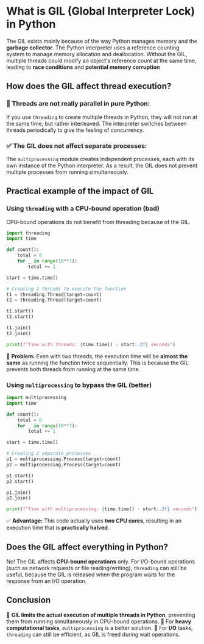 # What is GIL (Global Interpreter Lock) in Python

The GIL exists mainly because of the way Python manages memory and the **garbage collector**. The Python interpreter uses a reference counting system to manage memory allocation and deallocation. Without the GIL, multiple threads could modify an object's reference count at the same time, leading to **race conditions** and **potential memory corruption**

## How does the GIL affect thread execution?

### 🔴 Threads are not really parallel in pure Python:

If you use `threading` to create multiple threads in Python, they will not run at the same time, but rather interleaved. The interpreter switches between threads periodically to give the feeling of concurrency.

### ✅ The GIL does not affect separate processes:

The `multiprocessing` module creates independent processes, each with its own instance of the Python interpreter. As a result, the GIL does not prevent multiple processes from running simultaneously.

## Practical example of the impact of GIL

### Using `threading` with a CPU-bound operation (bad)

CPU-bound operations do not benefit from threading because of the GIL.

```python
import threading
import time

def count():
    total = 0
    for _ in range(10**7):
        total += 1

start = time.time()

# Creating 2 threads to execute the function
t1 = threading.Thread(target=count)
t2 = threading.Thread(target=count)

t1.start()
t2.start()

t1.join()
t2.join()

print(f"Time with threads: {time.time() - start:.2f} seconds")
```

🔴 **Problem:** Even with two threads, the execution time will be **almost the same** as running the function twice sequentially. This is because the GIL prevents both threads from running at the same time.

### Using `multiprocessing` to bypass the GIL (better)

```python
import multiprocessing
import time

def count():
    total = 0
    for _ in range(10**7):
        total += 1

start = time.time()

# Creating 2 separate processes
p1 = multiprocessing.Process(target=count)
p2 = multiprocessing.Process(target=count)

p1.start()
p2.start()

p1.join()
p2.join()

print(f"Time with multiprocessing: {time.time() - start:.2f} seconds")
```

✅ **Advantage:** This code actually uses **two CPU cores**, resulting in an execution time that is **practically halved**.

## Does the GIL affect everything in Python?

No! The GIL affects **CPU-bound operations** only.
For I/O-bound operations (such as network requests or file reading/writing), `threading` can still be useful, because the GIL is released when the program waits for the response from an I/O operation.

## Conclusion

📌 **GIL limits the actual execution of multiple threads in Python**, preventing them from running simultaneously in CPU-bound operations.
📌 For **heavy computational tasks**, `multiprocessing` is a better solution.
📌 For **I/O** tasks, `threading` can still be efficient, as GIL is freed during wait operations.
